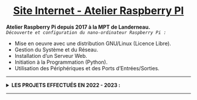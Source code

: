 <h1 align="center">
    <a href="https://rpi-landerne.github.io">
        Site Internet - Atelier Raspberry PI
    </a>
</h1>

**Atelier Raspberry Pi depuis 2017 à la MPT de Landerneau.** <br>
*```Découverte et configuration du nano-ordinateur Raspberry Pi :```*<br>
- Mise en oeuvre avec une distribution GNU/Linux (Licence Libre).
- Gestion du Système et du Réseau. 
- Installation d’un Serveur Web. 
- Initiation à la Programmation (Python).
- Utilisation des Périphériques et des Ports d’Entrées/Sorties.<br>

***

<details>
    <summary>
        <b>LES PROJETS EFFECTUÉS EN 2022 - 2023 :</b>
    </summary>
</details>

***
